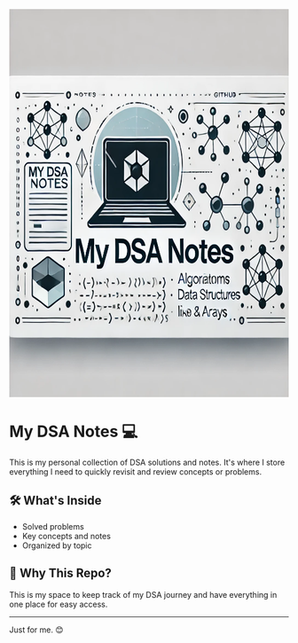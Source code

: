 <img src="Banner.png" alt="My DSA Notes Banner" width="1000" height="700" />


# My DSA Notes 💻  

This is my personal collection of DSA solutions and notes. It's where I store everything I need to quickly revisit and review concepts or problems.  

## 🛠️ What's Inside  
- Solved problems  
- Key concepts and notes  
- Organized by topic  

## 🚀 Why This Repo?  
This is my space to keep track of my DSA journey and have everything in one place for easy access.  

---

Just for me. 😊  
